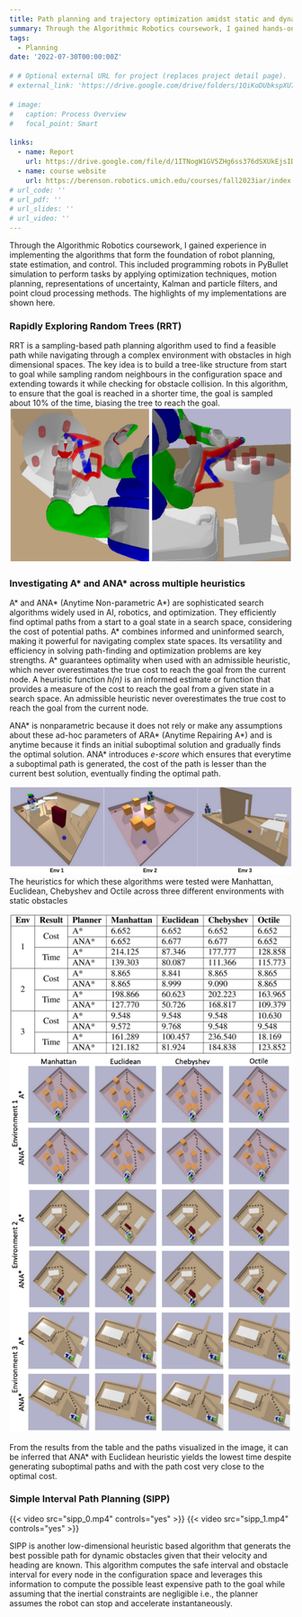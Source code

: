 ```yaml
---
title: Path planning and trajectory optimization amidst static and dynamic obstacles
summary: Through the Algorithmic Robotics coursework, I gained hands-on experience in implementing foundational algorithms for robot planning, state estimation, control, and optimization, showcasing applications in motion planning, uncertainty representation, filtering techniques, and point cloud processing.
tags:
  - Planning
date: '2022-07-30T00:00:00Z'

# # Optional external URL for project (replaces project detail page).
# external_link: 'https://drive.google.com/drive/folders/1QiKoDUbkspXU7acjHh91cRRhuZhNsnxe'

# image:
#   caption: Process Overview
#   focal_point: Smart

links:
  - name: Report
    url: https://drive.google.com/file/d/1ITNogW1GV5ZHg6ss376dSXUkEjsIDwxw/view?usp=sharing
  - name: course website
    url: https://berenson.robotics.umich.edu/courses/fall2023iar/index.html 
# url_code: ''
# url_pdf: ''
# url_slides: ''
# url_video: ''
---
```


Through the Algorithmic Robotics coursework, I gained experience in implementing the algorithms that form the foundation of robot planning, state estimation, and control. This included programming robots in PyBullet simulation to perform tasks by applying optimization techniques, motion planning, representations of uncertainty, Kalman and particle filters, and point cloud processing methods. The highlights of my implementations are shown here.  

### Rapidly Exploring Random Trees (RRT)
RRT is a sampling-based path planning algorithm used to find a feasible path while navigating through a complex environment with obstacles in high dimensional spaces. The key idea is to build a tree-like structure from start to goal while sampling random neighbours in the configuration space and extending towards it while checking for obstacle collision. In this algorithm, to ensure that the goal is reached in a shorter time, the goal is sampled about 10% of the time, biasing the tree to reach the goal.
![screen render text](rrtResults.png "Top-view and side-view of RRT-connect generating the computed path (red) and pruning that path (blue) for a 7DoF PR2 robot in PyBullet simulation")

### Investigating A* and ANA* across multiple heuristics
<!-- {{< video src="amr.mp4" controls="yes" >}} -->
A* and ANA* (Anytime Non-parametric A*) are sophisticated search algorithms widely used in AI, robotics, and optimization. They efficiently find optimal paths from a start to a goal state in a search space, considering the cost of potential paths. A* combines informed and uninformed search, making it powerful for navigating complex state spaces. Its versatility and efficiency in solving path-finding and optimization problems are key strengths. A* guarantees optimality when used with an admissible heuristic, which never overestimates the true cost to reach the goal from the current node. A heuristic function _h(n)_ is an informed estimate or function that provides a measure of the cost to reach the goal from a given state in a search space. An admissible heuristic never overestimates the true cost to reach the goal from the current node.

ANA* is nonparametric because it does not rely or make any assumptions about these ad-hoc parameters of ARA* (Anytime Repairing A*) and is anytime because it finds an initial suboptimal solution and gradually finds the optimal solution. ANA* introduces _e-score_ which ensures that everytime a suboptimal path is generated, the cost of the path is lesser than the current best solution, eventually finding the optimal path. 

![screen render text](envs.png "Different environments in which A* and ANA* are executed. The start node and the goal node and indicated by a red and blue spheres respectively")
The heuristics for which these algorithms were tested were Manhattan, Euclidean, Chebyshev and Octile across three different environments with static obstacles 

![screen render text](costVsTime.png "Quantitative results")
![screen render text](anaResults.png "Qualitative results")

From the results from the table and the paths visualized in the image, it can be inferred that ANA* with Euclidean heuristic yields the lowest time despite generating suboptimal paths and with the path cost very close to the optimal cost.

### Simple Interval Path Planning (SIPP)
{{< video src="sipp_0.mp4" controls="yes" >}}
{{< video src="sipp_1.mp4" controls="yes" >}}

SIPP is another low-dimensional heuristic based algorithm that generats the best possible path for dynamic obstacles given that their velocity and heading are known. This algorithm computes the safe interval and obstacle interval for every node in the configuration space and leverages this information to compute the possible least expensive path to the goal while assuming that the inertial constraints are negligible i.e., the planner assumes the robot can stop and accelerate instantaneously.